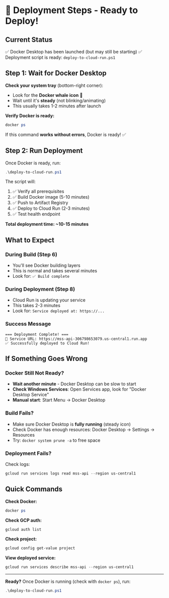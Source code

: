 # 🚀 Deployment Steps - Ready to Deploy!

## Current Status

✅ Docker Desktop has been launched (but may still be starting)
✅ Deployment script is ready: `deploy-to-cloud-run.ps1`

## Step 1: Wait for Docker Desktop

**Check your system tray** (bottom-right corner):
- Look for the **Docker whale icon** 🐳
- Wait until it's **steady** (not blinking/animating)
- This usually takes 1-2 minutes after launch

**Verify Docker is ready:**
```powershell
docker ps
```

If this command **works without errors**, Docker is ready! ✅

## Step 2: Run Deployment

Once Docker is ready, run:

```powershell
.\deploy-to-cloud-run.ps1
```

The script will:
1. ✅ Verify all prerequisites
2. ✅ Build Docker image (5-10 minutes)
3. ✅ Push to Artifact Registry
4. ✅ Deploy to Cloud Run (2-3 minutes)
5. ✅ Test health endpoint

**Total deployment time: ~10-15 minutes**

## What to Expect

### During Build (Step 6)
- You'll see Docker building layers
- This is normal and takes several minutes
- Look for: `✅ Build complete`

### During Deployment (Step 8)
- Cloud Run is updating your service
- This takes 2-3 minutes
- Look for: `Service deployed at: https://...`

### Success Message
```
=== Deployment Complete! ===
📍 Service URL: https://mss-api-306798653079.us-central1.run.app
✅ Successfully deployed to Cloud Run!
```

## If Something Goes Wrong

### Docker Still Not Ready?
- **Wait another minute** - Docker Desktop can be slow to start
- **Check Windows Services**: Open Services app, look for "Docker Desktop Service"
- **Manual start**: Start Menu → Docker Desktop

### Build Fails?
- Make sure Docker Desktop is **fully running** (steady icon)
- Check Docker has enough resources: Docker Desktop → Settings → Resources
- Try: `docker system prune -a` to free space

### Deployment Fails?
Check logs:
```powershell
gcloud run services logs read mss-api --region us-central1
```

## Quick Commands

**Check Docker:**
```powershell
docker ps
```

**Check GCP auth:**
```powershell
gcloud auth list
```

**Check project:**
```powershell
gcloud config get-value project
```

**View deployed service:**
```powershell
gcloud run services describe mss-api --region us-central1
```

---

**Ready?** Once Docker is running (check with `docker ps`), run:
```powershell
.\deploy-to-cloud-run.ps1
```

